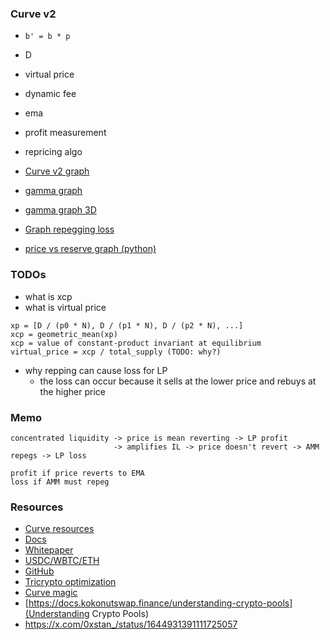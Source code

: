 ### Curve v2

- `b' = b * p`
- D
- virtual price
- dynamic fee
- ema
- profit measurement
- repricing algo

- [Curve v2 graph](https://www.desmos.com/calculator/ms7fqtmpxu)
- [gamma graph](https://www.desmos.com/calculator/id0zrk0ucr)
- [gamma graph 3D](https://www.desmos.com/3d/siehqqoi40)
- [Graph repegging loss](https://www.desmos.com/calculator/km1yqb12ik)
- [price vs reserve graph (python)](./notebook/amm_dy_dx.ipynb)

### TODOs

- what is xcp
- what is virtual price

```
xp = [D / (p0 * N), D / (p1 * N), D / (p2 * N), ...]
xcp = geometric_mean(xp)
xcp = value of constant-product invariant at equilibrium
virtual_price = xcp / total_supply (TODO: why?)

```

- why repping can cause loss for LP
  - the loss can occur because it sells at the lower price and rebuys at the higher price

### Memo

```
concentrated liquidity -> price is mean reverting -> LP profit
                       -> amplifies IL -> price doesn't revert -> AMM repegs -> LP loss

profit if price reverts to EMA
loss if AMM must repeg
```

### Resources

- [Curve resources](https://resources.curve.fi/)
- [Docs](https://docs.curve.fi/)
- [Whitepaper](https://resources.curve.fi/pdf/curve-cryptopools.pdf)
- [USDC/WBTC/ETH](https://etherscan.io/address/0x7f86bf177dd4f3494b841a37e810a34dd56c829b)
- [GitHub](https://github.com/curvefi/tricrypto-ng/blob/acba2ee4fc933cc74df4365e4f357fa7e1582b99/contracts/main/CurveTricryptoOptimizedWETH.vy)
- [Tricrypto optimization](https://github.com/curvefi/tricrypto-ng/blob/extended-readme/docs/tricrypto_optimisation.pdf)
- [Curve magic](https://hackmd.io/@alltold/curve-magic)
- [https://docs.kokonutswap.finance/understanding-crypto-pools](Understanding Crypto Pools)
- https://x.com/0xstan_/status/1644931391111725057
